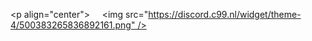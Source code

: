  
 ​<p align="center"> 
 ​    <img src="https://discord.c99.nl/widget/theme-4/500383265836892161.png" /> 
 ​</p>
